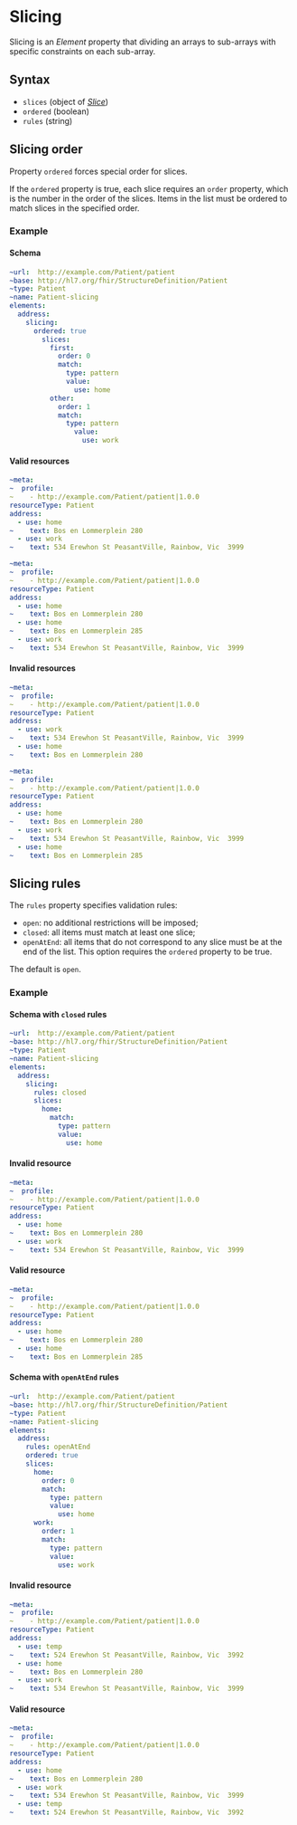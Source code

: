 # Slicing
Slicing is an *Element* property that dividing an arrays to sub-arrays with specific constraints on each sub-array.

## Syntax
- `slices` (object of *[Slice](slice.md)*)
- `ordered` (boolean)
- `rules` (string)

## Slicing order
Property `ordered` forces special order for slices. 

If the `ordered` property is true, each slice requires an `order` property, which is the number in the order of the slices. Items in the list must be ordered to match slices in the specified order.

### Example 
#### Schema
```yaml
~url:  http://example.com/Patient/patient
~base: http://hl7.org/fhir/StructureDefinition/Patient
~type: Patient
~name: Patient-slicing
elements: 
  address: 
    slicing:
      ordered: true
        slices:
          first:
            order: 0
            match:
              type: pattern
              value:
                use: home
          other:
            order: 1
            match:
              type: pattern
                value:
                  use: work
```

#### Valid resources
```yaml
~meta:
~  profile: 
~    - http://example.com/Patient/patient|1.0.0
resourceType: Patient
address:
  - use: home
~    text: Bos en Lommerplein 280
  - use: work
~    text: 534 Erewhon St PeasantVille, Rainbow, Vic  3999
```
```yaml
~meta:
~  profile: 
~    - http://example.com/Patient/patient|1.0.0
resourceType: Patient
address:
  - use: home
~    text: Bos en Lommerplein 280
  - use: home
~    text: Bos en Lommerplein 285
  - use: work
~    text: 534 Erewhon St PeasantVille, Rainbow, Vic  3999
```

#### Invalid resources
```yaml
~meta:
~  profile: 
~    - http://example.com/Patient/patient|1.0.0
resourceType: Patient
address:
  - use: work
~    text: 534 Erewhon St PeasantVille, Rainbow, Vic  3999
  - use: home
~    text: Bos en Lommerplein 280
```

```yaml
~meta:
~  profile: 
~    - http://example.com/Patient/patient|1.0.0
resourceType: Patient
address:
  - use: home
~    text: Bos en Lommerplein 280
  - use: work
~    text: 534 Erewhon St PeasantVille, Rainbow, Vic  3999
  - use: home
~    text: Bos en Lommerplein 285
```

## Slicing rules 
The `rules` property specifies validation rules: 
- `open`: no additional restrictions will be imposed;
- `closed`: all items must match at least one slice;
- `openAtEnd`: all items that do not correspond to any slice must be at the end of the list. This option requires the `ordered` property to be true.

The default is `open`.
### Example
#### Schema with `closed` rules
```yaml
~url:  http://example.com/Patient/patient
~base: http://hl7.org/fhir/StructureDefinition/Patient
~type: Patient
~name: Patient-slicing
elements:
  address:
    slicing:
      rules: closed
      slices:
        home:
          match:
            type: pattern
            value:
              use: home
```

#### Invalid resource
```yaml
~meta:
~  profile: 
~    - http://example.com/Patient/patient|1.0.0
resourceType: Patient
address:
  - use: home
~    text: Bos en Lommerplein 280
  - use: work
~    text: 534 Erewhon St PeasantVille, Rainbow, Vic  3999
```

#### Valid resource
```yaml
~meta:
~  profile: 
~    - http://example.com/Patient/patient|1.0.0
resourceType: Patient
address:
  - use: home
~    text: Bos en Lommerplein 280
  - use: home
~    text: Bos en Lommerplein 285
```

#### Schema with `openAtEnd` rules
```yaml
~url:  http://example.com/Patient/patient
~base: http://hl7.org/fhir/StructureDefinition/Patient
~type: Patient
~name: Patient-slicing
elements:
  address:
    rules: openAtEnd
    ordered: true
    slices:
      home:
        order: 0
        match:
          type: pattern
          value:
            use: home
      work:
        order: 1
        match:
          type: pattern
          value:
            use: work
```

#### Invalid resource
```yaml
~meta:
~  profile: 
~    - http://example.com/Patient/patient|1.0.0
resourceType: Patient
address:
  - use: temp
~    text: 524 Erewhon St PeasantVille, Rainbow, Vic  3992
  - use: home
~    text: Bos en Lommerplein 280
  - use: work
~    text: 534 Erewhon St PeasantVille, Rainbow, Vic  3999
```

#### Valid resource
```yaml
~meta:
~  profile: 
~    - http://example.com/Patient/patient|1.0.0
resourceType: Patient
address:
  - use: home
~    text: Bos en Lommerplein 280
  - use: work
~    text: 534 Erewhon St PeasantVille, Rainbow, Vic  3999
  - use: temp
~    text: 524 Erewhon St PeasantVille, Rainbow, Vic  3992
```
